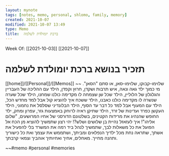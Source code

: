 ```yaml
---
layout: mynote
tags: [notes, memo, personal, shlomo, family, memory] 
created: 2021-10-07
modified: 2021-10-07 13:49
type: Memo
title:  ברכת יומולדת לשלמה 
---
```

Week Of: [[2021-10-03]]
[[2021-10-07]]

# תזכיר בנושא  ברכת יומולדת לשלמה 
[[home]]/[[Personal]]/[[Memos]]
~~
שלוימו-קבוקו, שלוימו-סאן, או סתם "הסאן".
מי כמוך ילד גאה ונאה, איש תרבות ושקדן, חרוץ וקפדן, 
הילד עם ההליכה של העבריין והגלגלון של הלוליין,
הילד שכל שן שצמחה לו מקדימה כולנו שמחנו,
הילד שכל שערה שנשרה לו מקדימה כולנו כאבנו,
הילד ששכח איך להוציא קול אבל למד מחדש הכל,
הילד עם המעוף אבל למד כל דבר עד הסוף,
הילד הבלונדיני שסלסל את נחמוני,
הילד העקשן כפרד ועדינות של זרד,
הילד שתיקן ראיה לרוחק באמצעות גזר, עפרון ומחק, 
ילד החופש שהנהיג את מרידות הקטינים, בשלטונם הדורסני של אחיו המרושעים,
"שלום אליהו"! איך לעזאזל נהיית בן שלושים ושלש?!
יהי רצון שתמשיך להוציא מן הכח אל הפועל את כל משאלות לבך, 
שתמשיך לנהל ביד רמה את המשרד בלי להפעיל את אשתך,
שתראה נחת מכל ילדיך הנפלאים ומביתך, 
ושתממש את עצמך ואת כל כישוריך ותהנה מחייך.
מאחלים, אחיך ואחיותיך אוהביך וצמאי קרבתך.

~~#memo 
#personal
#memories